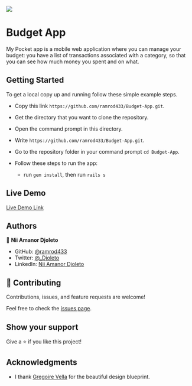 ![](https://img.shields.io/badge/Microverse-blueviolet)

# Budget App

My Pocket app is a mobile web application where you can manage your budget: you have a list of transactions associated with a category, so that you can see how much money you spent and on what.

## Getting Started
To get a local copy up and running follow these simple example steps.

- Copy this link `https://github.com/ramrod433/Budget-App.git`.
- Get the directory that you want to clone the repository.
- Open the command prompt in this directory.
- Write `https://github.com/ramrod433/Budget-App.git`.
- Go to the repository folder in your command prompt `cd Budget-App`.

- Follow these steps to run the app:
  - run `gem install`, then run `rails s`

## Live Demo

[Live Demo Link](https://spendapp5.herokuapp.com/)

## Authors

👤 **Nii Amanor Djoleto**

- GitHub: [@ramrod433](https://github.com/ramrod433)
- Twitter: [@\_Djoleto](https://twitter.com/_djoleto_)
- LinkedIn: [Nii Amanor Djoleto](https://linkedin.com/in/nii-amanor-djoleto)


## 🤝 Contributing

Contributions, issues, and feature requests are welcome!

Feel free to check the [issues page](../../issues/).

## Show your support

Give a ⭐️ if you like this project!

## Acknowledgments

- I thank [Gregoire Vella](https://www.behance.net/gallery/19759151/Snapscan-iOs-design-and-branding?tracking_source=) for the beautiful design blueprint.
